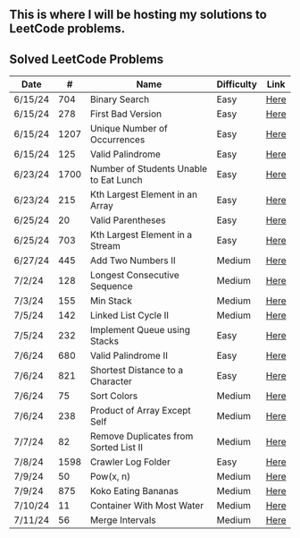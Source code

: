 ## This is where I will be hosting my solutions to LeetCode problems. 

## Solved LeetCode Problems

| Date    | #   | Name                                   | Difficulty | Link                                                                                      |
| ------- | --- | -------------------------------------- | ---------- | ----------------------------------------------------------------------------------------- |
| 6/15/24 | 704 | Binary Search                          | Easy       | [Here](https://leetcode.com/problems/binary-search/description/)                          |
| 6/15/24 | 278 | First Bad Version                      | Easy       | [Here](https://leetcode.com/problems/first-bad-version/description/)                      |
| 6/15/24 | 1207| Unique Number of Occurrences           | Easy       | [Here](https://leetcode.com/problems/unique-number-of-occurrences/description/)           |
| 6/15/24 | 125 | Valid Palindrome                       | Easy       | [Here](https://leetcode.com/problems/valid-palindrome/description/)                       |
| 6/23/24 | 1700| Number of Students Unable to Eat Lunch | Easy       | [Here](https://leetcode.com/problems/number-of-students-unable-to-eat-lunch/description/) |
| 6/23/24 | 215 | Kth Largest Element in an Array        | Easy       | [Here](https://leetcode.com/problems/kth-largest-element-in-an-array/description/)        |
| 6/25/24 | 20  | Valid Parentheses                      | Easy       | [Here](https://leetcode.com/problems/valid-parentheses/description/)                      |
| 6/25/24 | 703 | Kth Largest Element in a Stream        | Easy       | [Here](https://leetcode.com/problems/kth-largest-element-in-a-stream/description/)        |
| 6/27/24 | 445 | Add Two Numbers II                     | Medium     | [Here](https://leetcode.com/problems/add-two-numbers-ii/description/)                     |
| 7/2/24  | 128 | Longest Consecutive Sequence           | Medium     | [Here](https://leetcode.com/problems/longest-consecutive-sequence/description/)           |
| 7/3/24  | 155 | Min Stack                              | Medium     | [Here](https://leetcode.com/problems/min-stack/description/)                              |
| 7/5/24  | 142 | Linked List Cycle II                   | Medium     | [Here](https://leetcode.com/problems/linked-list-cycle-ii/description/)                   |
| 7/5/24  | 232 | Implement Queue using Stacks           | Easy       | [Here](https://leetcode.com/problems/implement-queue-using-stacks/description/)           |
| 7/6/24  | 680 | Valid Palindrome II                    | Easy       | [Here](https://leetcode.com/problems/valid-palindrome-ii/description/)                    |
| 7/6/24  | 821 | Shortest Distance to a Character       | Easy       | [Here](https://leetcode.com/problems/shortest-distance-to-a-character/description/)       |
| 7/6/24  | 75  | Sort Colors                            | Medium     | [Here](https://leetcode.com/problems/sort-colors/description/)                            |
| 7/6/24  | 238 | Product of Array Except Self           | Medium     | [Here](https://leetcode.com/problems/product-of-array-except-self/description/)           |
| 7/7/24  | 82  | Remove Duplicates from Sorted List II  | Medium     | [Here](https://leetcode.com/problems/remove-duplicates-from-sorted-list-ii/description/)  |
| 7/8/24  | 1598| Crawler Log Folder                     | Easy       | [Here](https://leetcode.com/problems/crawler-log-folder/description/)                     |
| 7/9/24  | 50  | Pow(x, n)                              | Medium     | [Here](https://leetcode.com/problems/powx-n/description/)                                 |
| 7/9/24  | 875 | Koko Eating Bananas                    | Medium     | [Here](https://leetcode.com/problems/koko-eating-bananas/description/)                    |
| 7/10/24 | 11  | Container With Most Water              | Medium     | [Here](https://leetcode.com/problems/container-with-most-water/description/)              |
| 7/11/24 | 56  | Merge Intervals                        | Medium     | [Here](https://leetcode.com/problems/merge-intervals/description/)                        |